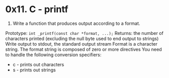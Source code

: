 # 0x11. C - printf
1. Write a function that produces output according to a format.

Prototype: `int _printf(const char *format, ...);`
Returns: the number of characters printed (excluding the null byte used to end output to strings)
Write output to stdout, the standard output stream
Format is a character string. The format string is composed of zero or more directives
You need to handle the following conversion specifiers:
- c - prints out characters
- s - prints out strings
